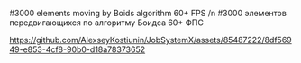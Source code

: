 #3000 elements moving by Boids algorithm 60+ FPS /n
#3000 элементов передвигающихся по алгоритму Боидса 60+ ФПС

https://github.com/AlexseyKostiunin/JobSystemX/assets/85487222/8df56949-e853-4cf8-90b0-d18a78373652

